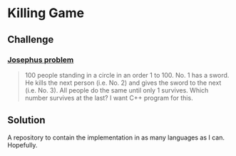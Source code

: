 # Killing Game

## Challenge
### [Josephus problem](https://en.wikipedia.org/wiki/Josephus_problem)
> 100 people standing in a circle in an order 1 to 100. No. 1 has a sword. He kills the next person (i.e. No. 2) and gives the sword to the next (i.e. No. 3). All people do the same until only 1 survives. Which number survives at the last? I want C++ program for this.

## Solution
A repository to contain the implementation in as many languages as I can. Hopefully.